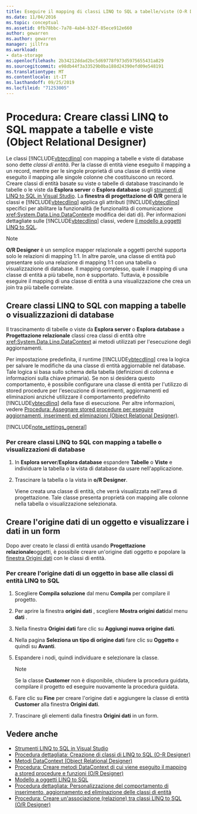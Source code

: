 ```yaml
---
title: Eseguire il mapping di classi LINQ to SQL a tabelle/viste (O-R Designer)
ms.date: 11/04/2016
ms.topic: conceptual
ms.assetid: 0fb78bbc-7a78-4ab4-b32f-85ece912e660
author: gewarren
ms.author: gewarren
manager: jillfra
ms.workload:
- data-storage
ms.openlocfilehash: 2b34212ddad2bc5d69778f973d5975655431a829
ms.sourcegitcommit: e98db44f3a33529b0ba188d24390efd09e548191
ms.translationtype: MT
ms.contentlocale: it-IT
ms.lasthandoff: 09/25/2019
ms.locfileid: "71253005"
---
```

# <a name="how-to-create-linq-to-sql-classes-mapped-to-tables-and-views-or-designer"></a>Procedura: Creare classi LINQ to SQL mappate a tabelle e viste (Object Relational Designer)

Le classi [!INCLUDE[vbtecdlinq](../data-tools/includes/vbtecdlinq_md.md)] con mapping a tabelle e viste di database sono dette *classi di entità*. Per la classe di entità viene eseguito il mapping a un record, mentre per le singole proprietà di una classe di entità viene eseguito il mapping alle singole colonne che costituiscono un record. Creare classi di entità basate su viste o tabelle di database trascinando le tabelle o le viste da **Esplora server** o **Esplora database** sugli [strumenti di LINQ to SQL in Visual Studio](../data-tools/linq-to-sql-tools-in-visual-studio2.md). La **finestra di progettazione di O/R** genera le classi e [!INCLUDE[vbtecdlinq](../data-tools/includes/vbtecdlinq_md.md)] applica gli attributi [!INCLUDE[vbtecdlinq](../data-tools/includes/vbtecdlinq_md.md)] specifici per abilitare la funzionalità (le funzionalità di comunicazione <xref:System.Data.Linq.DataContext>e modifica dei dati di). Per informazioni dettagliate sulle [!INCLUDE[vbtecdlinq](../data-tools/includes/vbtecdlinq_md.md)] classi, vedere [il modello a oggetti LINQ to SQL](/dotnet/framework/data/adonet/sql/linq/the-linq-to-sql-object-model).

> [!NOTE]
> **O/R Designer** è un semplice mapper relazionale a oggetti perché supporta solo le relazioni di mapping 1:1. In altre parole, una classe di entità può presentare solo una relazione di mapping 1:1 con una tabella o visualizzazione di database. Il mapping complesso, quale il mapping di una classe di entità a più tabelle, non è supportato. Tuttavia, è possibile eseguire il mapping di una classe di entità a una visualizzazione che crea un join tra più tabelle correlate.

## <a name="create-linq-to-sql-classes-that-are-mapped-to-database-tables-or-views"></a>Creare classi LINQ to SQL con mapping a tabelle o visualizzazioni di database

Il trascinamento di tabelle o viste da **Esplora server** o **Esplora database** a **Progettazione relazionale** classi crea classi di entità oltre <xref:System.Data.Linq.DataContext> ai metodi utilizzati per l'esecuzione degli aggiornamenti.

Per impostazione predefinita, il runtime [!INCLUDE[vbtecdlinq](../data-tools/includes/vbtecdlinq_md.md)] crea la logica per salvare le modifiche da una classe di entità aggiornabile nel database. Tale logica si basa sullo schema della tabella (definizioni di colonna e informazioni sulla chiave primaria). Se non si desidera questo comportamento, è possibile configurare una classe di entità per l'utilizzo di stored procedure per l'esecuzione di inserimenti, aggiornamenti ed eliminazioni anziché utilizzare il comportamento predefinito [!INCLUDE[vbtecdlinq](../data-tools/includes/vbtecdlinq_md.md)] della fase di esecuzione. Per altre informazioni, vedere [Procedura: Assegnare stored procedure per eseguire aggiornamenti, inserimenti ed eliminazioni (Object Relational Designer)](../data-tools/how-to-assign-stored-procedures-to-perform-updates-inserts-and-deletes-o-r-designer.md).

[!INCLUDE[note_settings_general](../data-tools/includes/note_settings_general_md.md)]

### <a name="to-create-linq-to-sql-classes-that-are-mapped-to-database-tables-or-views"></a>Per creare classi LINQ to SQL con mapping a tabelle o visualizzazioni di database

1. In **Esplora server**/**Esplora database** espandere **Tabelle** o **Viste** e individuare la tabella o la vista di database da usare nell'applicazione.

2. Trascinare la tabella o la vista in **o/R Designer**.

     Viene creata una classe di entità, che verrà visualizzata nell'area di progettazione. Tale classe presenta proprietà con mapping alle colonne nella tabella o visualizzazione selezionata.

## <a name="create-an-object-data-source-and-display-the-data-on-a-form"></a>Creare l'origine dati di un oggetto e visualizzare i dati in un form

Dopo aver creato le classi di entità usando **Progettazione relazionale**oggetti, è possibile creare un'origine dati oggetto e popolare la [finestra Origini dati](add-new-data-sources.md#data-sources-window) con le classi di entità.

### <a name="to-create-an-object-data-source-based-on-linq-to-sql-entity-classes"></a>Per creare l'origine dati di un oggetto in base alle classi di entità LINQ to SQL

1. Scegliere **Compila soluzione** dal menu **Compila** per compilare il progetto.

2. Per aprire la finestra **origini dati** , scegliere **Mostra origini dati**dal menu **dati** .

3. Nella finestra **Origini dati** fare clic su **Aggiungi nuova origine dati**.

4. Nella pagina **Seleziona un tipo di origine dati** fare clic su **Oggetto** e quindi su **Avanti**.

5. Espandere i nodi, quindi individuare e selezionare la classe.

    > [!NOTE]
    > Se la classe **Customer** non è disponibile, chiudere la procedura guidata, compilare il progetto ed eseguire nuovamente la procedura guidata.

6. Fare clic su **Fine** per creare l'origine dati e aggiungere la classe di entità **Customer** alla finestra **Origini dati**.

7. Trascinare gli elementi dalla finestra **Origini dati** in un form.

## <a name="see-also"></a>Vedere anche

- [Strumenti LINQ to SQL in Visual Studio](../data-tools/linq-to-sql-tools-in-visual-studio2.md)
- [Procedura dettagliata: Creazione di classi di LINQ to SQL (O-R Designer)](how-to-create-linq-to-sql-classes-mapped-to-tables-and-views-o-r-designer.md)
- [Metodi DataContext (Object Relational Designer)](../data-tools/datacontext-methods-o-r-designer.md)
- [Procedura: Creare metodi DataContext di cui viene eseguito il mapping a stored procedure e funzioni (O/R Designer)](../data-tools/how-to-create-datacontext-methods-mapped-to-stored-procedures-and-functions-o-r-designer.md)
- [Modello a oggetti LINQ to SQL](/dotnet/framework/data/adonet/sql/linq/the-linq-to-sql-object-model)
- [Procedura dettagliata: Personalizzazione del comportamento di inserimento, aggiornamento ed eliminazione delle classi di entità](../data-tools/walkthrough-customizing-the-insert-update-and-delete-behavior-of-entity-classes.md)
- [Procedura: Creare un'associazione (relazione) tra classi LINQ to SQL (O/R Designer)](../data-tools/how-to-create-an-association-relationship-between-linq-to-sql-classes-o-r-designer.md)
